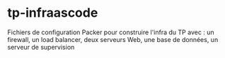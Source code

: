 # tp-infraascode
Fichiers de configuration Packer pour construire l'infra du TP avec :
un firewall, un load balancer, deux serveurs Web, une base de données, un serveur de supervision
